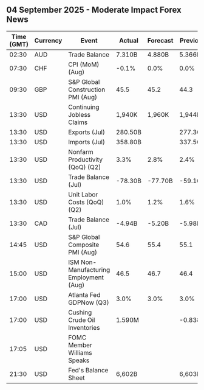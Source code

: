 ## 04 September 2025 - Moderate Impact Forex News

| Time (GMT) | Currency | Event | Actual | Forecast | Previous |
|------|----------|-------|--------|----------|----------|
| 02:30 | AUD | Trade Balance | 7.310B | 4.880B | 5.366B |
| 07:30 | CHF | CPI (MoM) (Aug) | -0.1% | 0.0% | 0.0% |
| 09:30 | GBP | S&P Global Construction PMI (Aug) | 45.5 | 45.2 | 44.3 |
| 13:30 | USD | Continuing Jobless Claims | 1,940K | 1,960K | 1,944K |
| 13:30 | USD | Exports (Jul) | 280.50B |  | 277.30B |
| 13:30 | USD | Imports (Jul) | 358.80B |  | 337.50B |
| 13:30 | USD | Nonfarm Productivity (QoQ) (Q2) | 3.3% | 2.8% | 2.4% |
| 13:30 | USD | Trade Balance (Jul) | -78.30B | -77.70B | -59.10B |
| 13:30 | USD | Unit Labor Costs (QoQ) (Q2) | 1.0% | 1.2% | 1.6% |
| 13:30 | CAD | Trade Balance (Jul) | -4.94B | -5.20B | -5.98B |
| 14:45 | USD | S&P Global Composite PMI (Aug) | 54.6 | 55.4 | 55.1 |
| 15:00 | USD | ISM Non-Manufacturing Employment (Aug) | 46.5 | 46.7 | 46.4 |
| 17:00 | USD | Atlanta Fed GDPNow (Q3) | 3.0% | 3.0% | 3.0% |
| 17:00 | USD | Cushing Crude Oil Inventories | 1.590M |  | -0.838M |
| 17:05 | USD | FOMC Member Williams Speaks |  |  |  |
| 21:30 | USD | Fed's Balance Sheet | 6,602B |  | 6,603B |
